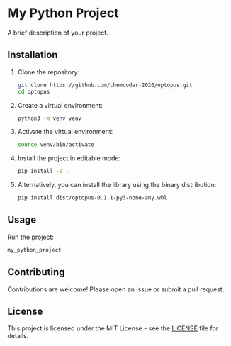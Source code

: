 # My Python Project

A brief description of your project.

## Installation

1. Clone the repository:
   ```bash
   git clone https://github.com/chemcoder-2020/optopus.git
   cd optopus
   ```

2. Create a virtual environment:
   ```bash
   python3 -m venv venv
   ```

3. Activate the virtual environment:
   ```bash
   source venv/bin/activate
   ```

4. Install the project in editable mode:
   ```bash
   pip install -e .
   ```

5. Alternatively, you can install the library using the binary distribution:
   ```bash
   pip install dist/optopus-0.1.1-py3-none-any.whl
   ```

## Usage

Run the project:
```bash
my_python_project
```

## Contributing

Contributions are welcome! Please open an issue or submit a pull request.

## License

This project is licensed under the MIT License - see the [LICENSE](LICENSE) file for details.
